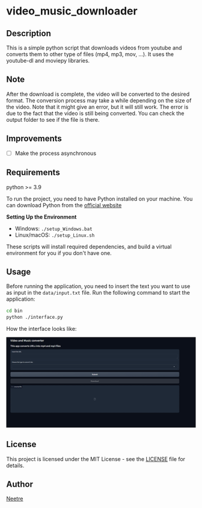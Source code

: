 # video_music_downloader

## Description

This is a simple python script that downloads videos from youtube and converts them to other type of files (mp4, mp3, mov, ...). It uses the youtube-dl and moviepy libraries.

## Note

After the download is complete, the video will be converted to the desired format. The conversion process may take a while depending on the size of the video.
Note that it might give an error, but it will still work. The error is due to the fact that the video is still being converted. You can check the output folder to see if the file is there.

## Improvements

- [ ] Make the process asynchronous

## Requirements

python >= 3.9

To run the project, you need to have Python installed on your machine. You can download Python from the [official website](https://www.python.org/downloads/)

**Setting Up the Environment**

* Windows: `./setup_Windows.bat`
* Linux/macOS: `./setup_Linux.sh`

These scripts will install required dependencies, and build a virtual environment for you if you don't have one.

## Usage

Before running the application, you need to insert the text you want to use as input in the `data/input.txt` file.
Run the following command to start the application:

```bash
cd bin
python ./interface.py
```

How the interface looks like:

![Image](data/readme/yt_downloader.PNG)

## License

This project is licensed under the MIT License - see the [LICENSE](LICENSE) file for details.

## Author

[Neetre](https://github.com/Neetre)
